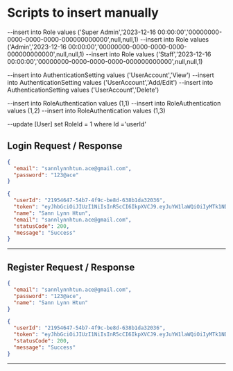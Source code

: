 Scripts to insert manually
===========================
--insert into Role values ('Super Admin','2023-12-16 00:00:00','00000000-0000-0000-0000-000000000000',null,null,1)
--insert into Role values ('Admin','2023-12-16 00:00:00','00000000-0000-0000-0000-000000000000',null,null,1)
--insert into Role values ('Staff','2023-12-16 00:00:00','00000000-0000-0000-0000-000000000000',null,null,1)

--insert into AuthenticationSetting values ('UserAccount','View')
--insert into AuthenticationSetting values ('UserAccount','Add/Edit')
--insert into AuthenticationSetting values ('UserAccount','Delete')

--insert into RoleAuthentication values (1,1)
--insert into RoleAuthentication values (1,2)
--insert into RoleAuthentication values (1,3)

--update [User] set RoleId = 1 where Id ='userId'

Login Request / Response
----------------------------------------
```json
{
  "email": "sannlynnhtun.ace@gmail.com",
  "password": "123@ace"
}
```
```json
{
  "userId": "21954647-54b7-4f9c-be8d-638b1da32036",
  "token": "eyJhbGciOiJIUzI1NiIsInR5cCI6IkpXVCJ9.eyJuYW1laWQiOiIyMTk1NDY0Ny01NGI3LTRmOWMtYmU4ZC02MzhiMWRhMzIwMzYiLCJyb2xlIjoiMSIsIm5iZiI6MTcwMzM2Nzk3NywiZXhwIjoxNzAzNDU0Mzc3LCJpYXQiOjE3MDMzNjc5NzcsImlzcyI6InNhbm5fbHlubl9odHVuIn0.kC9pPClAlFTLwAxuKrZA9zP31UfnlcNYkYZaR7Ua_h0",
  "name": "Sann Lynn Htun",
  "email": "sannlynnhtun.ace@gmail.com",
  "statusCode": 200,
  "message": "Success"
}
```
----------------------------------------
Register Request / Response
----------------------------------------
```json
{
  "email": "sannlynnhtun.ace@gmail.com",
  "password": "123@ace",
  "name": "Sann Lynn Htun"
}
```
```json
{
  "userId": "21954647-54b7-4f9c-be8d-638b1da32036",
  "token": "eyJhbGciOiJIUzI1NiIsInR5cCI6IkpXVCJ9.eyJuYW1laWQiOiIyMTk1NDY0Ny01NGI3LTRmOWMtYmU4ZC02MzhiMWRhMzIwMzYiLCJyb2xlIjoiMCIsIm5iZiI6MTcwMzM2Nzg0NSwiZXhwIjoxNzAzNDU0MjQ0LCJpYXQiOjE3MDMzNjc4NDUsImlzcyI6InNhbm5fbHlubl9odHVuIn0.LSmWmXBxZQmxPIyayQGdWLF3bbkbLlwDMelIyfUxj_Q",
  "statusCode": 200,
  "message": "Success"
}
```
----------------------------------------